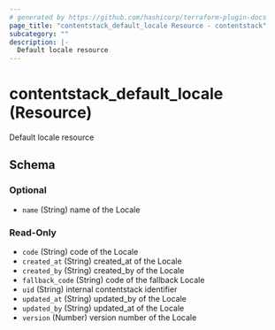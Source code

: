 ```yaml
---
# generated by https://github.com/hashicorp/terraform-plugin-docs
page_title: "contentstack_default_locale Resource - contentstack"
subcategory: ""
description: |-
  Default locale resource
---
```


# contentstack_default_locale (Resource)

Default locale resource



<!-- schema generated by tfplugindocs -->
## Schema

### Optional

- `name` (String) name of the Locale

### Read-Only

- `code` (String) code of the Locale
- `created_at` (String) created_at of the Locale
- `created_by` (String) created_by of the Locale
- `fallback_code` (String) code of the fallback Locale
- `uid` (String) internal contentstack identifier
- `updated_at` (String) updated_by of the Locale
- `updated_by` (String) updated_at of the Locale
- `version` (Number) version number of the Locale


